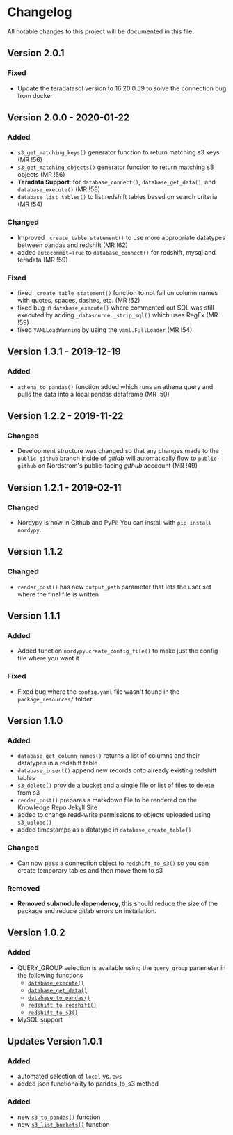 # Changelog

All notable changes to this project will be documented in this file.

## Version 2.0.1 

### Fixed

- Update the teradatasql version to 16.20.0.59 to solve the connection bug from docker

## Version 2.0.0 - 2020-01-22

### Added

- `s3_get_matching_keys()` generator function to return matching s3 keys (MR !56)
- `s3_get_matching_objects()` generator function to return matching s3 objects (MR !56)
- **Teradata Support**: for `database_connect()`, `database_get_data()`, and `database_execute()` (MR !58)
- `database_list_tables()` to list redshift tables based on search criteria (MR !54)

### Changed

- Improved `_create_table_statement()` to use more appropriate datatypes between pandas and redshift (MR !62)
- added `autocommit=True` to `database_connect()` for redshift, mysql and teradata (MR !59)

### Fixed

- fixed `_create_table_statement()` function to not fail on column names with quotes, spaces, dashes, etc. (MR !62)
- fixed bug in `database_execute()` where commented out SQL was still executed by adding `_datasource._strip_sql()` which uses RegEx (MR !59)
- fixed `YAMLLoadWarning` by using the `yaml.FullLoader` (MR !54)

## Version 1.3.1 - 2019-12-19

### Added

- `athena_to_pandas()` function added which runs an athena query and pulls the data into a local pandas dataframe (MR !50)

## Version 1.2.2 - 2019-11-22

### Changed

- Development structure was changed so that any changes made to the `public-github` branch inside of *gitlab* will automatically flow to `public-github` on Nordstrom's public-facing *github* acccount (MR !49)

## Version 1.2.1 - 2019-02-11

### Changed

- Nordypy is now in Github and PyPi! You can install with `pip install nordypy`.

## Version 1.1.2

### Changed

- `render_post()` has new `output_path` parameter that lets the user set where the final file is written

## Version 1.1.1

### Added

- Added function `nordypy.create_config_file()` to make just the config file where you want it

### Fixed

- Fixed bug where the `config.yaml` file wasn't found in the `package_resources/` folder

## Version 1.1.0

### Added

- `database_get_column_names()` returns a list of columns and their datatypes in a redshift table
- `database_insert()` append new records onto already existing redshift tables
- `s3_delete()` provide a bucket and a single file or list of files to delete from s3
- `render_post()` prepares a markdown file to be rendered on the Knowledge Repo Jekyll Site
- added to change read-write permissions to objects uploaded using `s3_upload()`
- added timestamps as a datatype in `database_create_table()`

### Changed

- Can now pass a connection object to `redshift_to_s3()` so you can create temporary tables and then move them to s3

### Removed

- **Removed submodule dependency**, this should reduce the size of the package and reduce gitlab errors on installation.

## Version 1.0.2

### Added

- QUERY_GROUP selection is available using the `query_group` parameter in the following functions
    - [`database_execute()`](#database-execute)
    - [`database_get_data()`](#database-get-data)
    - [`database_to_pandas()`](#database-to-pandas)
    - [`redshift_to_redshift()`](#redshift-to-redshift)
    - [`redshift_to_s3()`](#redshift-to-s3)
- MySQL support

## Updates Version 1.0.1

### Added

- automated selection of `local` vs. `aws`
- added json functionality to pandas_to_s3 method

### Added

- new [`s3_to_pandas()`](#s3-to-pandas) function
- new  [`s3_list_buckets()`](#s3-list-buckets) function
